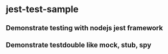 # jest-test-sample

## Demonstrate testing with nodejs jest framework

## Demonstrate testdouble like mock, stub, spy
